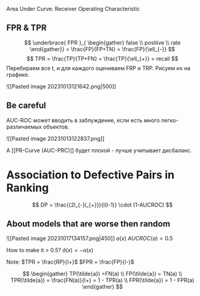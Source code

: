 Area Under Curve: Receiver Operating Characteristic 

## FPR & TPR
$$
\underbrace{ FPR }_{ \begin{gather}
false  \\
positive \\
rate
\end{gather}} = \frac{FP}{FP+TN} = \frac{FP}{\ell_{-}}
$$
$$
TPR  = \frac{TP}{TP+FN} = \frac{TP}{\ell_{+}} = recall
$$
Перебираем все t, и для каждого оцениваем FRP и TRP.  Рисуем их на графике.


![[Pasted image 20231013121642.png|500]]

## Be careful
AUC-ROC может вводить в заблуждение, если есть много легко-различаемых объектов. 

![[Pasted image 20231013122837.png]]

А [[PR-Curve (AUC-PRC)]] будет плохой - лучше учитывает дисбаланс.

# Association to Defective Pairs in Ranking
$$
DP = \frac{{2l_{-}l_{+}}}{l(l-1)} \cdot (1-AUCROC)
$$
## About models that are worse then random

![[Pasted image 20231017134157.png|450]]
$a(x)$
$AUCROC(a) < 0.5$

How to make it > 0.5?
$\tilde{a}(x) = -a(x)$

Note:
$TPR = \frac{RP}{l+}$
$FPR = \frac{FP}{l-}$

$$
\begin{gather}
TP(\tilde{a}) =FN(a) \\
FP(\tilde{a}) = TN(a) \\
TPR(\tilde{a}) = \frac{FN(a)}{l+} = 1 - TPR(a) \\
FPR(\tilde{a}) = 1 - FPR(a)
\end{gather}
$$

